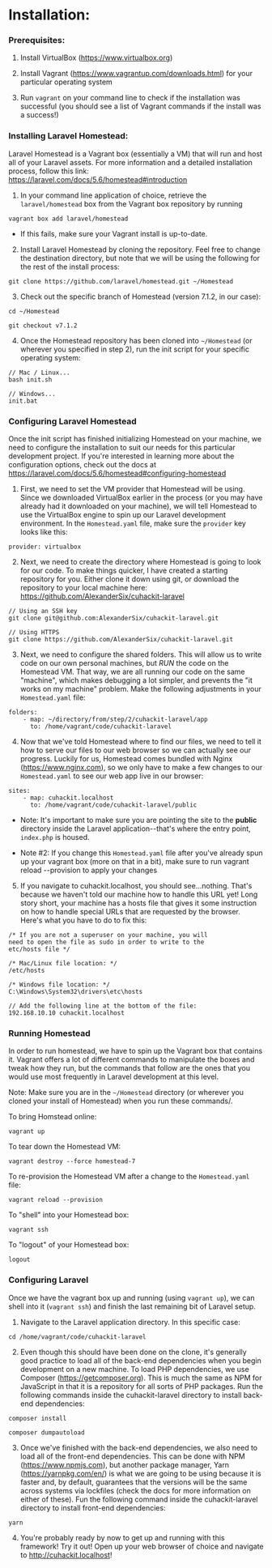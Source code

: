 # Installation:

### Prerequisites:
1. Install VirtualBox (https://www.virtualbox.org)

2. Install Vagrant (https://www.vagrantup.com/downloads.html) for your particular operating system

3. Run `vagrant` on your command line to check if the installation was successful (you should see a list of Vagrant commands if the install was a success!)

### Installing Laravel Homestead:
Laravel Homestead is a Vagrant box (essentially a VM) that will run and host all of your Laravel assets. For more information and a detailed installation process, follow this link: https://laravel.com/docs/5.6/homestead#introduction

1. In your command line application of choice, retrieve the `laravel/homestead` box from the Vagrant box repository by running 
```
vagrant box add laravel/homestead
```

* If this fails, make sure your Vagrant install is up-to-date.

2. Install Laravel Homestead by cloning the repository. Feel free to change the destination directory, but note that we will be using the following for the rest of the install process: 
```
git clone https://github.com/laravel/homestead.git ~/Homestead
```

3. Check out the specific branch of Homestead (version 7.1.2, in our case):
```
cd ~/Homestead

git checkout v7.1.2
```
4. Once the Homestead repository has been cloned into `~/Homestead` (or wherever you specified in step 2), run the init script for your specific operating system:

```
// Mac / Linux...
bash init.sh

// Windows...
init.bat
```

### Configuring Laravel Homestead

Once the init script has finished initializing Homestead on your machine, we need to configure the installation to suit our needs for this particular development project. If you're interested in learning more about the configuration options, check out the docs at https://laravel.com/docs/5.6/homestead#configuring-homestead

1. First, we need to set the VM provider that Homestead will be using. Since we downloaded VirtualBox earlier in the process (or you may have already had it downloaded on your machine), we will tell Homestead to use the VirtualBox engine to spin up our Laravel development environment. In the `Homestead.yaml` file, make sure the `provider` key looks like this:

```
provider: virtualbox
```

2. Next, we need to create the directory where Homestead is going to look for our code. To make things quicker, I have created a starting repository for you. Either clone it down using git, or download the repository to your local machine here: https://github.com/AlexanderSix/cuhackit-laravel

```
// Using an SSH key
git clone git@github.com:AlexanderSix/cuhackit-laravel.git

// Using HTTPS
git clone https://github.com/AlexanderSix/cuhackit-laravel.git
```

3. Next, we need to configure the shared folders. This will allow us to write code on our own personal machines, but *RUN* the code on the Homestead VM. That way, we are all running our code on the same "machine", which makes debugging a lot simpler, and prevents the "it works on my machine" problem. Make the following adjustments in your `Homestead.yaml` file:

```
folders:
	- map: ~/directory/from/step/2/cuhackit-laravel/app
	  to: /home/vagrant/code/cuhackit-laravel
```

4. Now that we've told Homestead where to find our files, we need to tell it how to serve our files to our web browser so we can actually see our progress. Luckily for us, Homestead comes bundled with Nginx (https://www.nginx.com), so we only have to make a few changes to our `Homestead.yaml` to see our web app live in our browser:

```
sites:
	- map: cuhackit.localhost
	  to: /home/vagrant/code/cuhackit-laravel/public
```
* Note: It's important to make sure you are pointing the site to the **public** directory inside the Laravel application--that's where the entry point, `index.php` is housed.

* Note #2: If you change this `Homestead.yaml` file after you've already spun up your vagrant box (more on that in a bit), make sure to run vagrant reload --provision to apply your changes


5. If you navigate to cuhackit.localhost, you should see...nothing. That's because we haven't told our machine how to handle this URL yet! Long story short, your machine has a hosts file that gives it some instruction on how to handle special URLs that are requested by the browser. Here's what you have to do to fix this:

```
/* If you are not a superuser on your machine, you will
need to open the file as sudo in order to write to the
etc/hosts file */

/* Mac/Linux file location: */
/etc/hosts

/* Windows file location: */
C:\Windows\System32\drivers\etc\hosts

// Add the following line at the bottom of the file:
192.168.10.10 cuhackit.localhost
```

### Running Homestead
In order to run homestead, we have to spin up the Vagrant box that contains it. Vagrant offers a lot of different commands to manipulate the boxes and tweak how they run, but the commands that follow are the ones that you would use most frequently in Laravel development at this level. 

Note: Make sure you are in the `~/Homestead` directory (or wherever you cloned your install of Homestead) when you run these commands/.

To bring Homstead online:
```
vagrant up 
```

To tear down the Homestead VM:
```
vagrant destroy --force homestead-7
```

To re-provision the Homestead VM after a change to the `Homestead.yaml` file:
```
vagrant reload --provision
```

To "shell" into your Homestead box:
```
vagrant ssh
```

To "logout" of your Homestead box:
```
logout
```

### Configuring Laravel
Once we have the vagrant box up and running (using `vagrant up`), we can shell into it (`vagrant ssh`) and finish the last remaining bit of Laravel setup.

1. Navigate to the Laravel application directory. In this specific case:
```
cd /home/vagrant/code/cuhackit-laravel
```

2. Even though this should have been done on the clone, it's generally good practice to load all of the back-end dependencies when you begin development on a new machine. To load PHP dependencies, we use Composer (https://getcomposer.org). This is much the same as NPM for JavaScript in that it is a repository for all sorts of PHP packages. Run the following commands inside the cuhackit-laravel directory to install back-end dependencies:
```
composer install

composer dumpautoload
```

3. Once we've finished with the back-end dependencies, we also need to load all of the front-end dependencies. This can be done with NPM (https://www.npmjs.com), but another package manager, Yarn (https://yarnpkg.com/en/) is what we are going to be using because it is faster and, by default, guarantees that the versions will be the same across systems via lockfiles (check the docs for more information on either of these). Fun the following command inside the cuhackit-laravel directory to install front-end dependencies:
```
yarn
```

4. You're probably ready by now to get up and running with this framework! Try it out! Open up your web browser of choice and navigate to http://cuhackit.localhost!